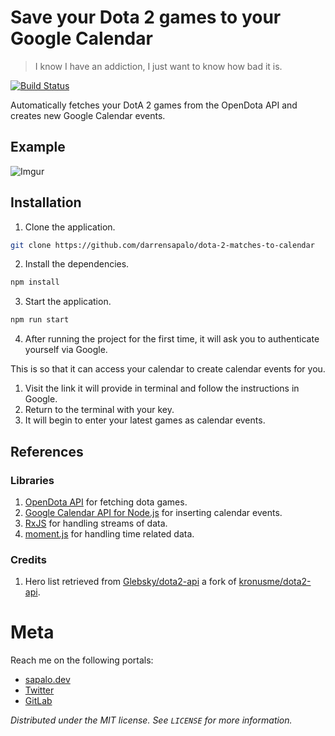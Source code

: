 # Save your Dota 2 games to your Google Calendar
> I know I have an addiction, I just want to know how bad it is.

[![Build Status](https://travis-ci.org/darrensapalo/dota-2-matches-to-calendar.svg?branch=master)](https://travis-ci.org/darrensapalo/dota-2-matches-to-calendar)

Automatically fetches your DotA 2 games from the OpenDota API and creates new Google Calendar events.

## Example

![Imgur](https://imgur.com/VsFxAmb.png)

## Installation

1. Clone the application.

```bash
git clone https://github.com/darrensapalo/dota-2-matches-to-calendar
```

2. Install the dependencies.

```bash
npm install
```

3. Start the application.

```bash
npm run start
```

4. After running the project for the first time, it will ask you to authenticate yourself via Google. 


This is so that it can access your calendar to create 
calendar events for you.
1. Visit the link it will provide in terminal and follow the instructions in Google.
2. Return to the terminal with your key.
3. It will begin to enter your latest games as calendar events.

## References

### Libraries

1. [OpenDota API][open-dota-api] for fetching dota games.
2. [Google Calendar API for Node.js][gcal-node] for inserting calendar events.
3. [RxJS](https://github.com/ReactiveX/rxjs) for handling streams of data.
4. [moment.js](https://momentjs.com/) for handling time related data.

### Credits

1. Hero list retrieved from [Glebsky/dota2-api][glebsky-dota-api] a fork of 
    [kronusme/dota2-api][kronusme-dota-api].

<!-- References -->
[glebsky-dota-api]: https://github.com/Glebsky/dota2-api/blob/feature/data/heroes.json
[kronusme-dota-api]: https://github.com/kronusme/dota2-api/blob/master/data/heroes.json
[open-dota-api]: https://docs.opendota.com/#section/Introduction
[gcal-node]: https://developers.google.com/calendar/quickstart/nodejs


# Meta

Reach me on the following portals:

- [sapalo.dev](https://sapalo.dev)
- [Twitter](https://twitter.com/darrensapalo) 
- [GitLab](https://gitlab.com/darrensapalo)

_Distributed under the MIT license. See ``LICENSE`` for more information._
